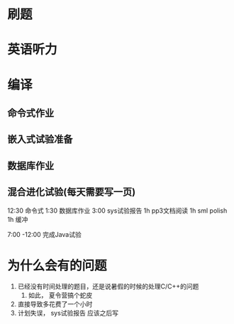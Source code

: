 # 刷题
# 英语听力
# 编译

## 命令式作业
## 嵌入式试验准备
## 数据库作业
## 混合进化试验(每天需要写一页)

12:30 命令式
1:30 数据库作业
3:00 sys试验报告
1h pp3文档阅读
1h sml polish
1h 缓冲

7:00 -12:00 完成Java试验


# 为什么会有的问题
1. 已经没有时间处理的题目，还是说暑假的时候的处理C/C++的问题
    1. 如此， 夏令营搞个蛇皮
2. 直接导致多花费了一个小时
3. 计划失误， sys试验报告 应该之后写

